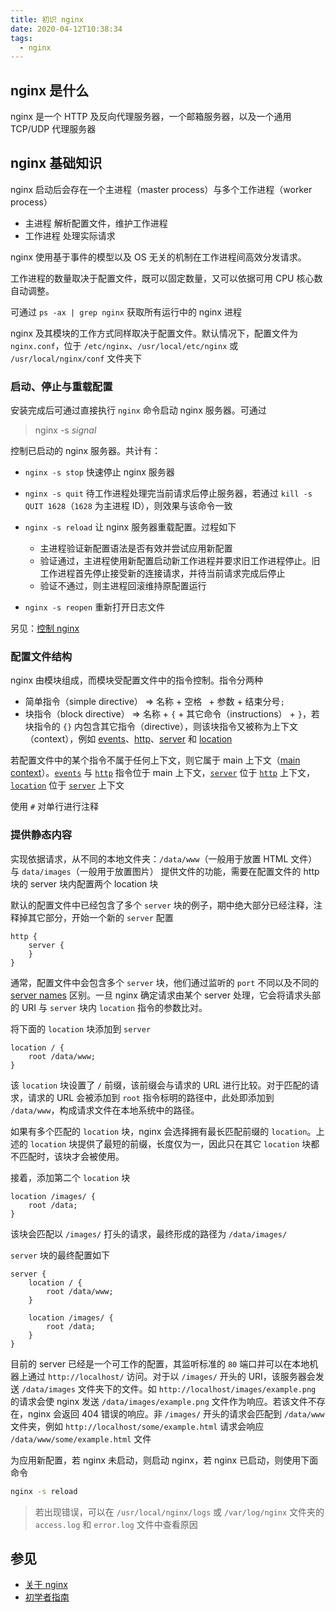```yaml
---
title: 初识 nginx
date: 2020-04-12T10:38:34
tags:
  - nginx
---
```


## nginx 是什么

nginx 是一个 HTTP 及反向代理服务器，一个邮箱服务器，以及一个通用 TCP/UDP 代理服务器

## nginx 基础知识

nginx 启动后会存在一个主进程（master process）与多个工作进程（worker process）

- 主进程 解析配置文件，维护工作进程
- 工作进程 处理实际请求

nginx 使用基于事件的模型以及 OS 无关的机制在工作进程间高效分发请求。

工作进程的数量取决于配置文件，既可以固定数量，又可以依据可用 CPU 核心数自动调整。

可通过 `ps -ax | grep nginx` 获取所有运行中的 nginx 进程

nginx 及其模块的工作方式同样取决于配置文件。默认情况下，配置文件为 `nginx.conf`，位于 `/etc/nginx`、`/usr/local/etc/nginx` 或 `/usr/local/nginx/conf` 文件夹下

### 启动、停止与重载配置

安装完成后可通过直接执行 `nginx` 命令启动 nginx 服务器。可通过 

> nginx -s *signal*

控制已启动的 nginx 服务器。共计有：

- `nginx -s stop`
  快速停止 nginx 服务器

- `nginx -s quit`
  待工作进程处理完当前请求后停止服务器，若通过 `kill -s QUIT 1628`（`1628` 为主进程 ID），则效果与该命令一致

- `nginx -s reload`
  让 nginx 服务器重载配置。过程如下
  - 主进程验证新配置语法是否有效并尝试应用新配置
  - 验证通过，主进程使用新配置启动新工作进程并要求旧工作进程停止。旧工作进程首先停止接受新的连接请求，并待当前请求完成后停止
  - 验证不通过，则主进程回滚维持原配置运行

- `nginx -s reopen`
  重新打开日志文件

另见：[控制 nginx](http://nginx.org/en/docs/control.html)

### 配置文件结构

nginx 由模块组成，而模块受配置文件中的指令控制。指令分两种

- 简单指令（simple directive） => 名称 + 空格` ` + 参数 + 结束分号`;`
- 块指令（block directive） => 名称 + `{` + 其它命令（instructions） + `}`，若块指令的 `{}` 内包含其它指令（directive），则该块指令又被称为上下文（context），例如 [events](http://nginx.org/en/docs/ngx_core_module.html#events)、[http](http://nginx.org/en/docs/http/ngx_http_core_module.html#http)、[server](http://nginx.org/en/docs/http/ngx_http_core_module.html#server) 和 [location](http://nginx.org/en/docs/http/ngx_http_core_module.html#location)

若配置文件中的某个指令不属于任何上下文，则它属于 main 上下文（[main context](http://nginx.org/en/docs/ngx_core_module.html)）。[`events`](http://nginx.org/en/docs/ngx_core_module.html#events) 与 [`http`](http://nginx.org/en/docs/http/ngx_http_core_module.html#http) 指令位于 main 上下文，[`server`](http://nginx.org/en/docs/http/ngx_http_core_module.html#server) 位于 [`http`](http://nginx.org/en/docs/http/ngx_http_core_module.html#http) 上下文，[`location`](http://nginx.org/en/docs/http/ngx_http_core_module.html#location) 位于 [`server`](http://nginx.org/en/docs/http/ngx_http_core_module.html#server) 上下文

使用 `#` 对单行进行注释

### 提供静态内容

实现依据请求，从不同的本地文件夹：`/data/www`（一般用于放置 HTML 文件） 与 `data/images`（一般用于放置图片） 提供文件的功能，需要在配置文件的 http 块的 server 块内配置两个 location 块

默认的配置文件中已经包含了多个 `server` 块的例子，期中绝大部分已经注释，注释掉其它部分，开始一个新的 `server` 配置

```nginx
http {
    server {
    }
}
```

通常，配置文件中会包含多个 `server` 块，他们通过监听的 `port` 不同以及不同的 [server names](http://nginx.org/en/docs/beginners_guide.html) 区别。一旦 nginx 确定请求由某个 server 处理，它会将请求头部的 URI 与 `server` 块内 `location` 指令的参数比对。

将下面的 `location` 块添加到 `server`

```nginx
location / {
    root /data/www;
}
```

该 `location` 块设置了 `/` 前缀，该前缀会与请求的 URL 进行比较。对于匹配的请求，请求的 URL 会被添加到 `root` 指令标明的路径中，此处即添加到 `/data/www`，构成请求文件在本地系统中的路径。

如果有多个匹配的 `location` 块，nginx 会选择拥有最长匹配前缀的 `location`。上述的 `location` 块提供了最短的前缀，长度仅为一，因此只在其它 `location` 块都不匹配时，该块才会被使用。

接着，添加第二个 `location` 块

```nginx
location /images/ {
    root /data;
}
```

该块会匹配以 `/images/` 打头的请求，最终形成的路径为 `/data/images/`

`server` 块的最终配置如下

```nginx
server {
    location / {
        root /data/www;
    }

    location /images/ {
        root /data;
    }
}
```

目前的 server 已经是一个可工作的配置，其监听标准的 `80` 端口并可以在本地机器上通过 `http://localhost/` 访问。对于以 `/images/` 开头的 URI，该服务器会发送 `/data/images` 文件夹下的文件。如 `http://localhost/images/example.png` 的请求会使 nginx 发送 `/data/images/example.png` 文件作为响应。若该文件不存在，nginx 会返回 404 错误的响应。非 `/images/` 开头的请求会匹配到 `/data/www` 文件夹，例如 `http://localhost/some/example.html` 请求会响应 `/data/www/some/example.html` 文件

为应用新配置，若 nginx 未启动，则启动 nginx，若 nginx 已启动，则使用下面命令

```sh
nginx -s reload
```

> 若出现错误，可以在 `/usr/local/nginx/logs` 或 `/var/log/nginx` 文件夹的 `access.log` 和 `error.log` 文件中查看原因



## 参见

- [关于 nginx](http://nginx.org/en/)
- [初学者指南](http://nginx.org/en/docs/beginners_guide.html)